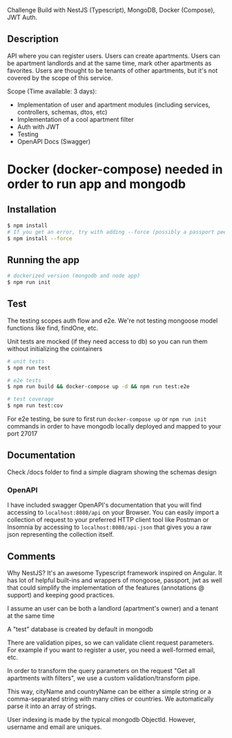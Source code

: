 Challenge
Build with NestJS (Typescript), MongoDB, Docker (Compose), JWT Auth.

## Description
API where you can register users. Users can create apartments. Users can be apartment landlords and at the same time, mark other apartments as favorites.
Users are thought to be tenants of other apartments, but it's not covered by the scope of this service.

Scope (Time available: 3 days):
- Implementation of user and apartment modules (including services, controllers, schemas, dtos, etc)
- Implementation of a cool apartment filter
- Auth with JWT
- Testing
- OpenAPI Docs (Swagger)

# Docker (docker-compose) needed in order to run app and mongodb

## Installation
```bash
$ npm install
# If you get an error, try with adding --force (possibly a passport peer deps error)
$ npm install --force
```

## Running the app
```bash
# dockerized version (mongodb and node app)
$ npm run init
```

## Test
The testing scopes auth flow and e2e. We're not testing mongoose model functions like find, findOne, etc.

Unit tests are mocked (if they need access to db) so you can run them without initializing the cointainers

```bash
# unit tests
$ npm run test

# e2e tests
$ npm run build && docker-compose up -d && npm run test:e2e

# test coverage
$ npm run test:cov
```

For e2e testing, be sure to first run ```docker-compose up``` or ```npm run init``` commands in order to have mongodb locally deployed and mapped to your port 27017

## Documentation
Check /docs folder to find a simple diagram showing the schemas design

### OpenAPI
I have included swagger OpenAPI's documentation that you will find accessing to ```localhost:8080/api``` on your Browser. You can easily import a collection of request to your preferred HTTP client tool like Postman or Insomnia by accessing to ```localhost:8080/api-json``` that gives you a raw json representing the collection itself.

## Comments
Why NestJS? It's an awesome Typescript framework inspired on Angular. It has lot of helpful built-ins and wrappers of mongoose, passport, jwt as well that could simplify
the implementation of the features (annotations @ support) and keeping good practices.

I assume an user can be both a landlord (apartment's owner) and a tenant at the same time

A "test" database is created by default in mongodb

There are validation pipes, so we can validate client request parameters. For example if you want to register a user, you need a well-formed email, etc.

In order to transform the query parameters on the request "Get all apartments with filters", we use a custom validation/transform pipe. 

This way, cityName and countryName can be either a simple string or a comma-separated string with many cities or countries. We automatically parse it into an array of strings.

User indexing is made by the typical mongodb ObjectId. However, username and email are uniques.
